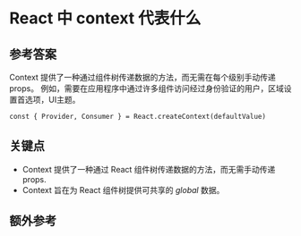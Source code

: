 # React 中 context 代表什么

## 参考答案

Context 提供了一种通过组件树传递数据的方法，而无需在每个级别手动传递 props。
例如，需要在应用程序中通过许多组件访问经过身份验证的用户，区域设置首选项，UI主题。

```es6
const { Provider, Consumer } = React.createContext(defaultValue)
```

## 关键点

* Context 提供了一种通过 React 组件树传递数据的方法，而无需手动传递 props.
* Context 旨在为 React 组件树提供可共享的 _global_ 数据。

## 额外参考

<!-- tags: (javascript, react) -->
